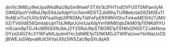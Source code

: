 dm1lc3M6Ly9leUpoWkdRaU9pSm9hekF3TXk1b2FHTndOVFU0T0M1amIyMGlMQ0poYVdRaU9pSXdJaXdpYUc5emRDSTZJbWhyTURBekxtaG9ZM0ExTlRnNExtTnZiU0lzSW1sa0lqb2lPRGMyTldFeFpERXRNVGhoTmkwME5HUTJMV0ZrTVdVdE56QmtabUptTldJMlpUUm1JaXdpYm1WMElqb2lkM01pTENKd1lYUm9Jam9pTDJ4cWR5SXNJbkJ2Y25RaU9pSTBORE1pTENKd2N5STZJdkNmaDYzd240ZXc2YWFaNXJpdmFHc3dNRE1pTENKMGJITWlPaUowYkhNaUxDSjBlWEJsSWpvaWJtOXVaU0lzSW5ZaU9pSXlJbjA9
